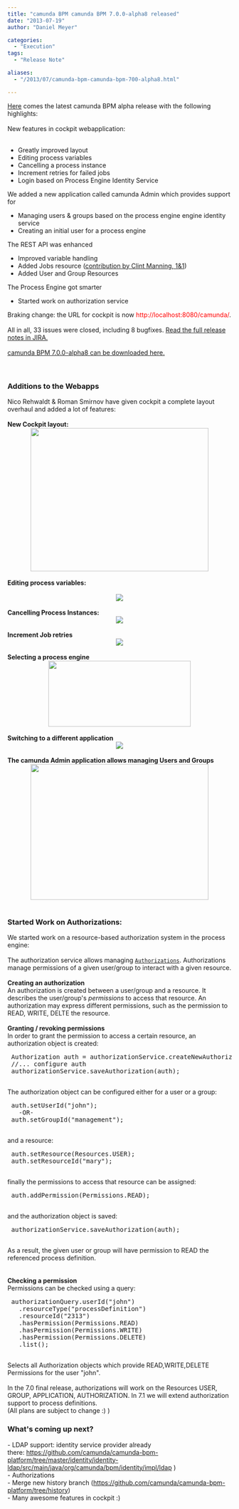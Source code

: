 ```yaml
---
title: "camunda BPM camunda BPM 7.0.0-alpha8 released"
date: "2013-07-19"
author: "Daniel Meyer"

categories:
  - "Execution"
tags: 
  - "Release Note"

aliases:
  - "/2013/07/camunda-bpm-camunda-bpm-700-alpha8.html"

---
```


<div>
<a href="http://www.camunda.org/download/">Here</a> comes the latest camunda BPM alpha release with the following highlights:<br />
<br />
New features in cockpit webapplication:<br />
<br />
<ul>
<li>Greatly improved layout</li>
<li>Editing process variables</li>
<li>Cancelling a process instance</li>
<li>Increment retries for failed jobs</li>
<li>Login based on Process Engine Identity Service</li>
</ul>
<div>
We added a new application called camunda Admin which provides support for</div>
<div>
<ul>
<li>Managing users &amp; groups based on the process engine engine identity service</li>
<li>Creating an initial user for a process engine</li>
</ul>
<div>
The REST API was enhanced&nbsp;</div>
</div>
<div>
<ul>
<li>Improved variable handling</li>
<li>Added Jobs resource (<a href="https://github.com/1and1/camunda-bpm-platform">contribution by Clint Manning, 1&amp;1</a>)</li>
<li>Added User and Group Resources</li>
</ul>
<div>
The Process Engine got smarter</div>
</div>
<div>
<ul>
<li>Started work on authorization service</li>
</ul>
<div>
Braking change: the URL for cockpit is now <span style="background-color: white;"><span style="color: red;">http://localhost:8080/camunda/</span></span>.</div>
<div>
<br /></div>
<div>
All in all, 33 issues were closed, including 8 bugfixes. <a href="https://app.camunda.com/jira/secure/ReleaseNote.jspa?projectId=10230&amp;version=12993">Read the full release notes in JIRA.</a></div>
<div>
<br /></div>
<div>
<a href="http://www.camunda.org/download/">camunda BPM 7.0.0-alpha8 can be downloaded here.</a>&nbsp;</div>
</div>
<div>
<br /></div>
<div>
<a name='more'></a><br /></div>
<h3>
Additions to the Webapps</h3>
<div>
Nico Rehwaldt &amp; Roman Smirnov have given cockpit a complete layout overhaul and added a lot of features:</div>
<div>
<br /></div>
<div>
<b>New Cockpit layout:</b></div>
<div class="separator" style="clear: both; text-align: center;">
<a href="http://3.bp.blogspot.com/-Rnq9j8yRpfU/UelAhknmT_I/AAAAAAAAAOQ/0CiN8xsabg0/s1600/cockpit-layout.png" imageanchor="1" style="margin-left: 1em; margin-right: 1em;"><img border="0" height="322" src="http://3.bp.blogspot.com/-Rnq9j8yRpfU/UelAhknmT_I/AAAAAAAAAOQ/0CiN8xsabg0/s400/cockpit-layout.png" width="400" /></a></div>
<div class="separator" style="clear: both; text-align: center;">
<br /></div>
<div class="separator" style="clear: both; text-align: left;">
<b>Editing process variables:</b></div>
<div class="separator" style="clear: both; text-align: center;">
<br /></div>
<div class="separator" style="clear: both; text-align: center;">
<a href="http://3.bp.blogspot.com/-cR4wDrKdX6Q/UelAg2OMg_I/AAAAAAAAAOI/S7mDZ67UD44/s1600/cockpit-edit-variable.png" imageanchor="1" style="margin-left: 1em; margin-right: 1em;"><img border="0" src="http://3.bp.blogspot.com/-cR4wDrKdX6Q/UelAg2OMg_I/AAAAAAAAAOI/S7mDZ67UD44/s1600/cockpit-edit-variable.png" /></a></div>
<div class="separator" style="clear: both; text-align: center;">
<br /></div>
<div class="separator" style="clear: both; text-align: left;">
<b>Cancelling Process Instances:</b></div>
<div class="separator" style="clear: both; text-align: center;">
<a href="http://3.bp.blogspot.com/-5KUl_zBSQKM/UelAgY30JtI/AAAAAAAAAN4/X5PT3KhDzjk/s1600/cockpit-cancel-process-instance.png" imageanchor="1" style="margin-left: 1em; margin-right: 1em;"><img border="0" src="http://3.bp.blogspot.com/-5KUl_zBSQKM/UelAgY30JtI/AAAAAAAAAN4/X5PT3KhDzjk/s1600/cockpit-cancel-process-instance.png" /></a></div>
<div class="separator" style="clear: both; text-align: left;">
<b><br /></b></div>
<div class="separator" style="clear: both; text-align: left;">
<b>Increment Job retries</b></div>
<div class="separator" style="clear: both; text-align: center;">
<a href="http://2.bp.blogspot.com/-lvBs2z2K0N0/UelAhDcMz0I/AAAAAAAAAOE/SQ-zFJ1sAbQ/s1600/cockpit-increment+jobs.png" imageanchor="1" style="margin-left: 1em; margin-right: 1em;"><img border="0" src="http://2.bp.blogspot.com/-lvBs2z2K0N0/UelAhDcMz0I/AAAAAAAAAOE/SQ-zFJ1sAbQ/s1600/cockpit-increment+jobs.png" /></a></div>
<div class="separator" style="clear: both; text-align: left;">
<b><br /></b></div>
<div class="separator" style="clear: both; text-align: left;">
<b>Selecting a process engine</b></div>
<div class="separator" style="clear: both; text-align: center;">
<a href="http://1.bp.blogspot.com/-dmtOwOHMt9I/UelAh70imCI/AAAAAAAAAOU/qmI1oq_b8r8/s1600/cockpit-select-process-engine.png" imageanchor="1" style="margin-left: 1em; margin-right: 1em;"><img border="0" height="148" src="http://1.bp.blogspot.com/-dmtOwOHMt9I/UelAh70imCI/AAAAAAAAAOU/qmI1oq_b8r8/s320/cockpit-select-process-engine.png" width="320" /></a></div>
<div class="separator" style="clear: both; text-align: left;">
<b><br /></b></div>
<div class="separator" style="clear: both; text-align: left;">
<b>Switching to a different application</b></div>
<div class="separator" style="clear: both; text-align: center;">
<a href="http://2.bp.blogspot.com/-KHUC3zH2Wes/UelAgWp5vZI/AAAAAAAAAOg/RB4lOijRvkQ/s1600/cockpit-app-swith.png" imageanchor="1" style="margin-left: 1em; margin-right: 1em;"><img border="0" src="http://2.bp.blogspot.com/-KHUC3zH2Wes/UelAgWp5vZI/AAAAAAAAAOg/RB4lOijRvkQ/s1600/cockpit-app-swith.png" /></a></div>
<div class="separator" style="clear: both; text-align: center;">
<br /></div>
<div class="separator" style="clear: both; text-align: left;">
<b>The camunda Admin application allows managing Users and Groups</b></div>
<div class="separator" style="clear: both; text-align: center;">
<a href="http://3.bp.blogspot.com/-DihQ_fve3zM/UelAgcICMzI/AAAAAAAAAN0/InGbItieGR0/s1600/camunda-admin-manage-users.png" imageanchor="1" style="margin-left: 1em; margin-right: 1em;"><img border="0" height="305" src="http://3.bp.blogspot.com/-DihQ_fve3zM/UelAgcICMzI/AAAAAAAAAN0/InGbItieGR0/s400/camunda-admin-manage-users.png" width="400" /></a></div>
<div class="separator" style="clear: both; text-align: center;">
<br /></div>
<h3>
Started Work on Authorizations:</h3>
<div class="separator" style="clear: both; text-align: left;">
We started work on a resource-based authorization system in the process engine:</div>
<div class="separator" style="clear: both; text-align: left;">
<br /></div>
The authorization service allows managing <code><a href="http://docs.camunda.org/latest/guides/user-guide/#process-engine-authorization-service">Authorizations</a></code>. 
Authorizations manage permissions of a given user/group to interact with a given 
resource.<br />
<br />
<b>Creating an authorization</b><br />
An authorization is created between a user/group and a resource. It describes 
the user/group's <em>permissions</em> to access that resource. An authorization 
may express different permissions, such as the permission to READ, WRITE, DELTE 
the resource.<br />
<br />
<b>Granting / revoking permissions</b><br />
In order to grant the permission to access a certain resource, an 
authorization object is created: <br />
<pre> Authorization auth = authorizationService.createNewAuthorization();
 //... configure auth
 authorizationService.saveAuthorization(auth);
 </pre>
<div class="separator" style="clear: both;">
The authorization object can be configured either for a user or a group: </div>
<pre> auth.setUserId("john");
   -OR-
 auth.setGroupId("management");
 </pre>
<div class="separator" style="clear: both;">
and a resource: </div>
<pre> auth.setResource(Resources.USER);
 auth.setResourceId("mary");
 </pre>
<div class="separator" style="clear: both;">
finally the permissions to access that resource can be assigned: </div>
<pre> auth.addPermission(Permissions.READ);
 </pre>
<div class="separator" style="clear: both;">
and the authorization object is saved: </div>
<pre> authorizationService.saveAuthorization(auth);
 </pre>
<div class="separator" style="clear: both;">
As a result, the given user or group will have permission to READ the 
referenced process definition. 
</div>
<div class="separator" style="clear: both;">
<br /></div>
<br />
<b>Checking a permission</b><br />
Permissions can be checked using a query: <br />
<pre> authorizationQuery.userId("john")
   .resourceType("processDefinition")
   .resourceId("2313")
   .hasPermission(Permissions.READ)
   .hasPermission(Permissions.WRITE)
   .hasPermission(Permissions.DELETE)
   .list();
 </pre>
<div class="separator" style="clear: both;">
Selects all Authorization objects which provide READ,WRITE,DELETE 
Permissions for the user "john".&nbsp;</div>
<div class="separator" style="clear: both; text-align: left;">
<br /></div>
<div class="separator" style="clear: both; text-align: left;">
In the 7.0 final release, authorizations will work on the Resources USER, GROUP, APPLICATION, AUTHORIZATION. In 7.1 we will extend authorization support to process definitions.&nbsp;</div>
<div class="separator" style="clear: both; text-align: left;">
(All plans are subject to change :) )</div>
<h3>
What's coming up next?</h3>
<div>
- LDAP support: identity service provider&nbsp;already there:&nbsp;<a href="https://github.com/camunda/camunda-bpm-platform/tree/master/identity/identity-ldap/src/main/java/org/camunda/bpm/identity/impl/ldap">https://github.com/camunda/camunda-bpm-platform/tree/master/identity/identity-ldap/src/main/java/org/camunda/bpm/identity/impl/ldap</a>&nbsp;)</div>
<div>
- Authorizations</div>
<div>
- Merge new history branch (<a href="https://github.com/camunda/camunda-bpm-platform/tree/history">https://github.com/camunda/camunda-bpm-platform/tree/history</a>)</div>
<div>
- Many awesome features in cockpit :)</div>
</div>